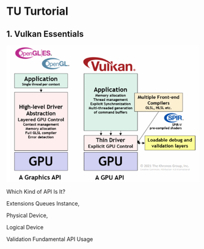 # TU Turtorial

## 1. Vulkan Essentials

![image-20220510145247949](vulkan-tu.assets/image-20220510145247949.png)



Which Kind of API Is It?

 Extensions Queues Instance, 

Physical Device, 

Logical Device 

Validation Fundamental API Usage
